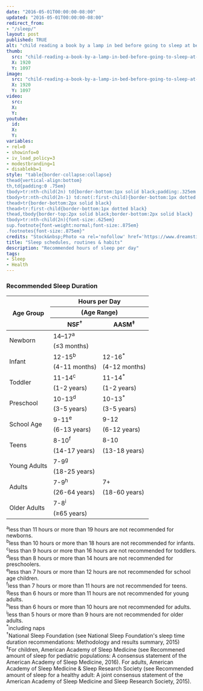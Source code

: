 ```yaml
---
date: "2016-05-01T00:00:00-08:00"
updated: "2016-05-01T00:00:00-08:00"
redirect_from:
- "/sleep/"
layout: post
published: TRUE
alt: "child reading a book by a lamp in bed before going to sleep at bedtime"
thumb:
  src: "child-reading-a-book-by-a-lamp-in-bed-before-going-to-sleep-at-bedtime.jpg"
  X: 1920
  Y: 1097
image:
  src: "child-reading-a-book-by-a-lamp-in-bed-before-going-to-sleep-at-bedtime.jpg"
  X: 1920
  Y: 1097
video:
  src:
  X:
  Y:
youtube:
  id:
  X:
  Y:
variables:
- rel=0
- showinfo=0
- iv_load_policy=3
- modestbranding=1
- disablekb=1
style: "table{border-collapse:collapse}
thead{vertical-align:bottom}
th,td{padding:0 .75em}
tbody>tr:nth-child(2n) td{border-bottom:1px solid black;padding:.325em 0.25rem .325em}
tbody>tr:nth-child(2n-1) td:not(:first-child){border-bottom:1px dotted black}
thead>tr{border-bottom:2px solid black}
thead>tr:first-child{border-bottom:1px dotted black}
thead,tbody{border-top:2px solid black;border-bottom:2px solid black}
tbody>tr:nth-child(2n){font-size:.625em}
sup.footnote{font-weight:normal;font-size:.875em}
.footnotes{font-size:.875em}"
credits: "Stock&nbsp;Photo <a rel='nofollow' href='https://www.dreamstime.com/stock-photo-preteen-handsome-boy-read-book-lamp-sleep-image58081725' target='_blank'>&copy;</a>&nbsp;Ulianna19970"
title: "Sleep schedules, routines & habits"
description: "Recommended hours of sleep per day"
tags:
- Sleep
- Health
---
```

<h3>Recommended Sleep Duration</h3>
<table class="center">
	<thead>
		<tr>
			<th rowspan="3">Age Group</th>
			<th colspan="2">Hours per Day</th>
		</tr>
		<tr><th colspan="2">(Age Range)</th></tr>
		<tr>
			<th>NSF<sup class="footnote">&dagger;</sup></th>
			<th>AASM<sup class="footnote">&Dagger;</sup></th>
		</tr>
	</thead>
	<tbody>
		<tr>
			<td rowspan="2">Newborn</td>
			<td>14–17<sup>a</sup></td>
			<td></td>
		</tr>
		<tr><td>(&le;3 months)</td><td></td></tr>
		<tr>
			<td rowspan="2">Infant</td>
			<td>12-15<sup>b</sup></td>
			<td>12-16<sup class="footnote">*</sup></td>
		</tr>
		<tr>
			<td>(4-11 months)</td>
			<td>(4-12 months)</td>
		</tr>
		<tr>
			<td rowspan="2">Toddler</td>
			<td>11-14<sup>c</sup></td>
			<td>11-14<sup class="footnote">*</sup></td>
		</tr>
		<tr><td>(1-2 years)</td><td>(1-2 years)</td></tr>
		<tr>
			<td rowspan="2">Preschool</td>
			<td>10-13<sup>d</sup></td>
			<td>10-13<sup class="footnote">*</sup></td>
		</tr>
		<tr><td>(3-5 years)</td><td>(3-5 years)</td></tr>
		<tr>
			<td rowspan="2">School Age<br></td>
			<td>9-11<sup>e</sup></td>
			<td>9-12</td>
		</tr>
		<tr>
			<td>(6-13 years)</td>
			<td>(6-12 years)</td>
		</tr>
		<tr>
			<td rowspan="2">Teens</td>
			<td>8-10<sup>f</sup></td>
			<td>8-10</td>
		</tr>
		<tr>
			<td>(14-17 years)</td>
			<td>(13-18 years)</td>
		</tr>
		<tr>
			<td rowspan="2">Young Adults</td>
			<td>7-9<sup>g</sup></td>
			<td></td>
		</tr>
		<tr>
			<td>(18-25 years)</td>
			<td></td>
		</tr>
		<tr>
			<td rowspan="2">Adults</td>
			<td>7-9<sup>h</sup></td>
			<td>7+</td>
		</tr>
		<tr>
			<td>(26-64 years)</td>
			<td>(18-60 years)</td>
		</tr>
		<tr>
			<td rowspan="2">Older Adults</td>
			<td>7-8<sup>i</sup></td>
			<td></td>
		</tr>
		<tr>
			<td>(&ge;65 years)</td>
			<td></td>
		</tr>
	</tbody>
</table>
<div class="footnotes">
	<sup>a</sup>less than 11 hours or more than 19 hours are not recommended for newborns.<br>
	<sup>b</sup>less than 10 hours or more than 18 hours are not recommended for infants.<br>
	<sup>c</sup>less than 9 hours or more than 16 hours are not recommended for toddlers.<br>
	<sup>d</sup>less than 8 hours or more than 14 hours are not recommended for preschoolers.<br>
	<sup>e</sup>less than 7 hours or more than 12 hours are not recommended for school age children.<br>
	<sup>f</sup>less than 7 hours or more than 11 hours are not recommended for teens.<br>
	<sup>g</sup>less than 6 hours or more than 11 hours are not recommended for young adults.<br>
	<sup>h</sup>less than 6 hours or more than 10 hours are not recommended for adults.<br>
	<sup>i</sup>less than 5 hours or more than 9 hours are not recommended for older adults.<br>
	<sup class="footnote">*</sup>including naps<br>
	<sup class="footnote">&dagger;</sup>National Sleep Foundation (see National Sleep Foundation's sleep time duration recommendations: Methodology and results summary, 2015)<br>
	<sup class="footnote">&Dagger;</sup>For children, American Academy of Sleep Medicine (see Recommened amount of sleep for pediatric populations: A consensus statement of the American Academy of Sleep Medicine, 2016). For adults, American Academy of Sleep Medicine & Sleep Research Society (see Recommended amount of sleep for a healthy adult: A joint consensus statement of the American Academy of Sleep Medicine and Sleep Research Society, 2015).
</div>